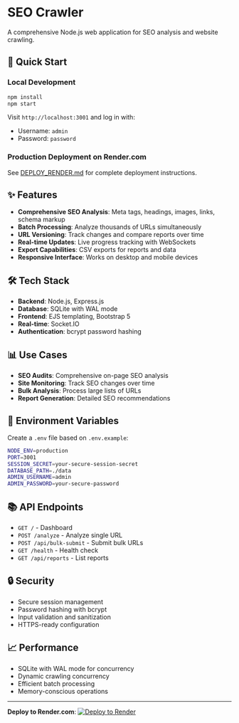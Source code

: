 # SEO Crawler

A comprehensive Node.js web application for SEO analysis and website crawling.

## 🚀 Quick Start

### Local Development
```bash
npm install
npm start
```

Visit `http://localhost:3001` and log in with:
- Username: `admin`
- Password: `password`

### Production Deployment on Render.com
See [DEPLOY_RENDER.md](./DEPLOY_RENDER.md) for complete deployment instructions.

## ✨ Features

- **Comprehensive SEO Analysis**: Meta tags, headings, images, links, schema markup
- **Batch Processing**: Analyze thousands of URLs simultaneously  
- **URL Versioning**: Track changes and compare reports over time
- **Real-time Updates**: Live progress tracking with WebSockets
- **Export Capabilities**: CSV exports for reports and data
- **Responsive Interface**: Works on desktop and mobile devices

## 🛠️ Tech Stack

- **Backend**: Node.js, Express.js
- **Database**: SQLite with WAL mode
- **Frontend**: EJS templating, Bootstrap 5
- **Real-time**: Socket.IO
- **Authentication**: bcrypt password hashing

## 📊 Use Cases

- **SEO Audits**: Comprehensive on-page SEO analysis
- **Site Monitoring**: Track SEO changes over time
- **Bulk Analysis**: Process large lists of URLs
- **Report Generation**: Detailed SEO recommendations

## 🔧 Environment Variables

Create a `.env` file based on `.env.example`:

```bash
NODE_ENV=production
PORT=3001
SESSION_SECRET=your-secure-session-secret
DATABASE_PATH=./data
ADMIN_USERNAME=admin
ADMIN_PASSWORD=your-secure-password
```

## 📚 API Endpoints

- `GET /` - Dashboard
- `POST /analyze` - Analyze single URL
- `POST /api/bulk-submit` - Submit bulk URLs
- `GET /health` - Health check
- `GET /api/reports` - List reports

## 🔒 Security

- Secure session management
- Password hashing with bcrypt
- Input validation and sanitization
- HTTPS-ready configuration

## 📈 Performance

- SQLite with WAL mode for concurrency
- Dynamic crawling concurrency
- Efficient batch processing
- Memory-conscious operations

---

**Deploy to Render.com**: [![Deploy to Render](https://render.com/images/deploy-to-render-button.svg)](https://render.com/deploy)